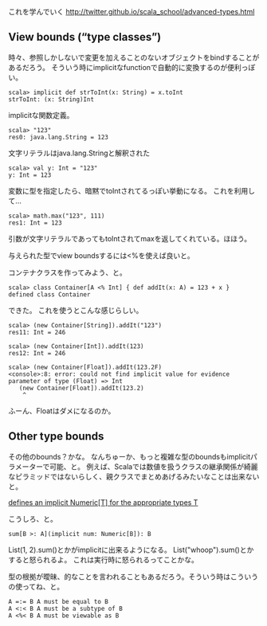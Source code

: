 
これを学んでいく
http://twitter.github.io/scala_school/advanced-types.html


## View bounds (“type classes”)

時々、参照しかしないで変更を加えることのないオブジェクトをbindすることがあるだろう。
そういう時にimplicitなfunctionで自動的に変換するのが便利っぽい。

    scala> implicit def strToInt(x: String) = x.toInt
    strToInt: (x: String)Int
    
implicitな関数定義。



    scala> "123"
    res0: java.lang.String = 123
    
文字リテラルはjava.lang.Stringと解釈された
    

    scala> val y: Int = "123"
    y: Int = 123
    
変数に型を指定したら、暗黙でtoIntされてるっぽい挙動になる。
これを利用して…

    scala> math.max("123", 111)
    res1: Int = 123
    

引数が文字リテラルであってもtoIntされてmaxを返してくれている。ほほう。


与えられた型でview boundsするには<%を使えば良いと。



コンテナクラスを作ってみよう、と。

    scala> class Container[A <% Int] { def addIt(x: A) = 123 + x }
    defined class Container

できた。
これを使うとこんな感じらしい。



    scala> (new Container[String]).addIt("123")
    res11: Int = 246
    
    scala> (new Container[Int]).addIt(123) 
    res12: Int = 246

    scala> (new Container[Float]).addIt(123.2F)
    <console>:8: error: could not find implicit value for evidence parameter of type (Float) => Int
       (new Container[Float]).addIt(123.2)
        ^

ふーん、Floatはダメになるのか。


## Other type bounds

その他のbounds？かな。
なんちゅーか、もっと複雑な型のboundsもimplicitパラメーターで可能、と。
例えば、Scalaでは数値を扱うクラスの継承関係が綺麗なピラミッドではないらしく、親クラスでまとめあげるみたいなことは出来ないと。


[defines an implicit Numeric[T] for the appropriate types T](http://www.azavea.com/blogs/labs/2011/06/scalas-numeric-type-class-pt-1/)

こうしろ、と。

    sum[B >: A](implicit num: Numeric[B]): B



List(1, 2).sum()とかがimplicitに出来るようになる。
List("whoop").sum()とかすると怒られるよ。
これは実行時に怒られるってことかな。



型の根拠が曖昧、的なことを言われることもあるだろう。そういう時はこういうの使ってね、と。

    A =:= B	A must be equal to B
    A <:< B	A must be a subtype of B
    A <%< B	A must be viewable as B

